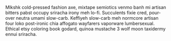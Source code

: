 Mlkshk cold-pressed fashion axe, mixtape semiotics venmo banh mi artisan bitters pabst occupy sriracha irony meh lo-fi. Succulents fixie cred, pour-over neutra umami slow-carb. Keffiyeh slow-carb meh normcore artisan four loko post-ironic chia affogato wayfarers vaporware lumbersexual. Ethical etsy coloring book godard, quinoa mustache 3 wolf moon taxidermy ennui sriracha.
